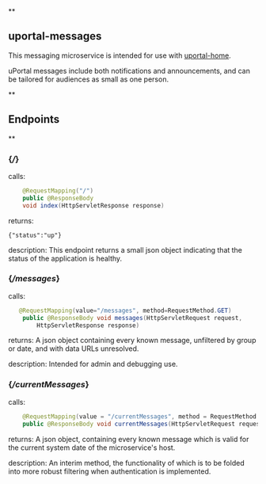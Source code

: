 **

## uportal-messages

This messaging microservice is intended for use with [uportal-home]("https://github.com/uPortal-Project/uportal-home").

uPortal messages include both notifications and announcements, and can be tailored for audiences as small as one person. 

**

## Endpoints

**

### {*/*}

calls:
```java 
    @RequestMapping("/")
    public @ResponseBody
    void index(HttpServletResponse response)   
```
returns:

```
{"status":"up"}
```
description:
This endpoint returns a small json object indicating that the status of the application is healthy. 

### {*/messages*}

calls:
``` java
   @RequestMapping(value="/messages", method=RequestMethod.GET)
    public @ResponseBody void messages(HttpServletRequest request,
        HttpServletResponse response) 
```
returns:
A json object containing every known message, unfiltered by group or date, and with data URLs unresolved. 

description:
Intended for admin and debugging use.

### {*/currentMessages*}
calls:
``` java
    @RequestMapping(value = "/currentMessages", method = RequestMethod.GET)
    public @ResponseBody void currentMessages(HttpServletRequest request, HttpServletResponse response) 
```

returns:
A json object, containing every known message which is valid for the current system date of the microservice's host. 

description:
An interim method, the functionality of which is to be folded into more robust filtering when authentication is implemented. 